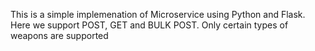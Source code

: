 This is a simple implemenation of Microservice using Python and Flask.
Here we support POST, GET and BULK POST. Only certain types of weapons are supported
